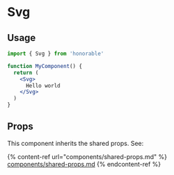 # Svg

## Usage

```jsx
import { Svg } from 'honorable'

function MyComponent() {
  return (
    <Svg>
      Hello world
    </Svg>
  )
}
```

## Props

This component inherits the shared props. See:

{% content-ref url="components/shared-props.md" %}
[components/shared-props.md](components/shared-props.md)
{% endcontent-ref %}

